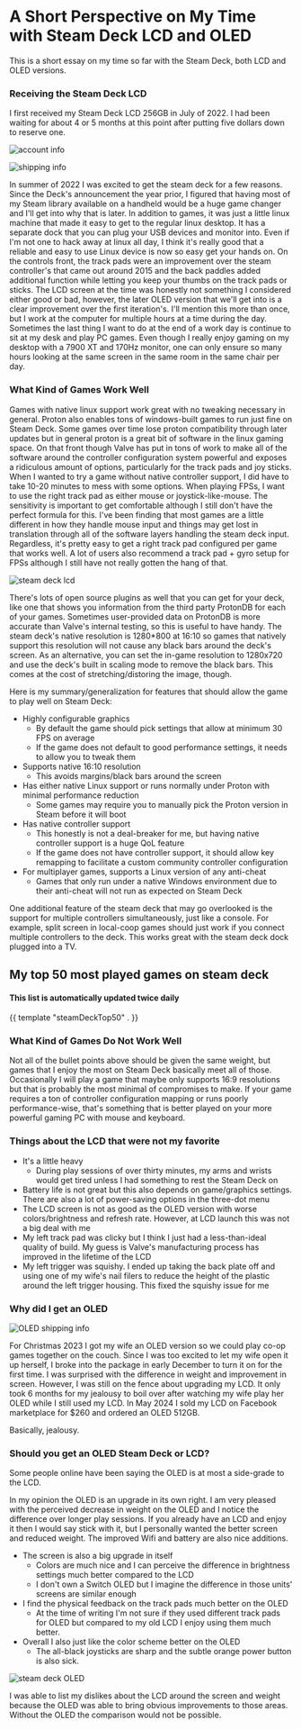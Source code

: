 # A Short Perspective on My Time with Steam Deck LCD and OLED

This is a short essay on my time so far with the Steam Deck, both LCD and OLED versions.

### Receiving the Steam Deck LCD

I first received my Steam Deck LCD 256GB in July of 2022. I had been waiting for about 4 or 5 months at this point after putting five dollars down to reserve one.

![account info](../images/steam_deck/account_info.png "Account Listing")

![shipping info](../images/steam_deck/shipping_info.png "Shipping Info")

In summer of 2022 I was excited to get the steam deck for a few reasons. Since the Deck's announcement the year prior, I figured that having most of my Steam library available on a handheld would be a huge game changer and I'll get into why that is later. In addition to games, it was just a little linux machine that made it easy to get to the regular linux desktop. It has a separate dock that you can plug your USB devices and monitor into. Even if I'm not one to hack away at linux all day, I think it's really good that a reliable and easy to use Linux device is now so easy get your hands on. On the controls front, the track pads were an improvement over the steam controller's that came out around 2015 and the back paddles added additional function while letting you keep your thumbs on the track pads or sticks. The LCD screen at the time was honestly not something I considered either good or bad, however, the later OLED version that we'll get into is a clear improvement over the first iteration's. I'll mention this more than once, but I work at the computer for multiple hours at a time during the day. Sometimes the last thing I want to do at the end of a work day is continue to sit at my desk and play PC games. Even though I really enjoy gaming on my desktop with a 7900 XT and 170Hz monitor, one can only ensure so many hours looking at the same screen in the same room in the same chair per day.

### What Kind of Games Work Well

Games with native linux support work great with no tweaking necessary in general. Proton also enables tons of windows-built games to run just fine on Steam Deck. Some games over time lose proton compatibility through later updates but in general proton is a great bit of software in the linux gaming space. On that front though Valve has put in tons of work to make all of the software around the controller configuration system powerful and exposes a ridiculous amount of options, particularly for the track pads and joy sticks. When I wanted to try a game without native controller support, I did have to take 10-20 minutes to mess with some options. When playing FPSs, I want to use the right track pad as either mouse or joystick-like-mouse. The sensitivity is important to get comfortable although I still don't have the perfect formula for this. I've been finding that most games are a little different in how they handle mouse input and things may get lost in translation through all of the software layers handling the steam deck input. Regardless, it's pretty easy to get a right track pad configured per game that works well. A lot of users also recommend a track pad + gyro setup for FPSs although I still have not really gotten the hang of that.

![steam deck lcd](../images/steam_deck/steam_deck_lcd.jpg "Steam Deck LCD")

There's lots of open source plugins as well that you can get for your deck, like one that shows you information from the third party ProtonDB for each of your games. Sometimes user-provided data on ProtonDB is more accurate than Valve's internal testing, so this is useful to have handy. The steam deck's native resolution is 1280\*800 at 16:10 so games that natively support this resolution will not cause any black bars around the deck's screen. As an alternative, you can set the in-game resolution to 1280x720 and use the deck's built in scaling mode to remove the black bars. This comes at the cost of stretching/distoring the image, though.

Here is my summary/generalization for features that should allow the game to play well on Steam Deck:

- Highly configurable graphics
  - By default the game should pick settings that allow at minimum 30 FPS on average
  - If the game does not default to good performance settings, it needs to allow you to tweak them
- Supports native 16:10 resolution
  - This avoids margins/black bars around the screen
- Has either native Linux support or runs normally under Proton with minimal performance reduction
  - Some games may require you to manually pick the Proton version in Steam before it will boot
- Has native controller support
  - This honestly is not a deal-breaker for me, but having native controller support is a huge QoL feature
  - If the game does not have controller support, it should allow key remapping to facilitate a custom community controller configuration
- For multiplayer games, supports a Linux version of any anti-cheat
  - Games that only run under a native Windows environment due to their anti-cheat will not run as expected on Steam Deck

One additional feature of the steam deck that may go overlooked is the support for multiple controllers simultaneously, just like a console. For example, split screen in local-coop games should just work if you connect multiple controllers to the deck. This works great with the steam deck dock plugged into a TV.

## My top 50 most played games on steam deck

#### This list is automatically updated twice daily

<div>
  {{ template "steamDeckTop50" . }}
</div>

### What Kind of Games Do Not Work Well

Not all of the bullet points above should be given the same weight, but games that I enjoy the most on Steam Deck basically meet all of those. Occasionally I will play a game that maybe only supports 16:9 resolutions but that is probably the most minimal of compromises to make. If your game requires a ton of controller configuration mapping or runs poorly performance-wise, that's something that is better played on your more powerful gaming PC with mouse and keyboard.

### Things about the LCD that were not my favorite

- It's a little heavy
  - During play sessions of over thirty minutes, my arms and wrists would get tired unless I had something to rest the Steam Deck on
- Battery life is not great but this also depends on game/graphics settings. There are also a lot of power-saving options in the three-dot menu
- The LCD screen is not as good as the OLED version with worse colors/brightness and refresh rate. However, at LCD launch this was not a big deal with me
- My left track pad was clicky but I think I just had a less-than-ideal quality of build. My guess is Valve's manufacturing process has improved in the lifetime of the LCD
- My left trigger was squishy. I ended up taking the back plate off and using one of my wife's nail filers to reduce the height of the plastic around the left trigger housing. This fixed the squishy issue for me

### Why did I get an OLED

![OLED shipping info](../images/steam_deck/oled_shipping_info.png "OLED Shipping Info")

For Christmas 2023 I got my wife an OLED version so we could play co-op games together on the couch. Since I was too excited to let my wife open it up herself, I broke into the package in early December to turn it on for the first time. I was surprised with the difference in weight and improvement in screen. However, I was still on the fence about upgrading my LCD. It only took 6 months for my jealousy to boil over after watching my wife play her OLED while I still used my LCD. In May 2024 I sold my LCD on Facebook marketplace for $260 and ordered an OLED 512GB.

Basically, jealousy.

### Should you get an OLED Steam Deck or LCD?

Some people online have been saying the OLED is at most a side-grade to the LCD.

In my opinion the OLED is an upgrade in its own right. I am very pleased with the perceived decrease in weight on the OLED and I notice the difference over longer play sessions. If you already have an LCD and enjoy it then I would say stick with it, but I personally wanted the better screen and reduced weight. The improved Wifi and battery are also nice additions.

- The screen is also a big upgrade in itself
  - Colors are much nice and I can perceive the difference in brightness settings much better compared to the LCD
  - I don't own a Switch OLED but I imagine the difference in those units' screens are similar enough
- I find the physical feedback on the track pads much better on the OLED
  - At the time of writing I'm not sure if they used different track pads for OLED but compared to my old LCD I enjoy using them much better.
- Overall I also just like the color scheme better on the OLED
  - The all-black joysticks are sharp and the subtle orange power button is also sick.

![steam deck OLED](../images/steam_deck/oled.jpg "Steam Deck OLED")

I was able to list my dislikes about the LCD around the screen and weight because the OLED was able to bring obvious improvements to those areas. Without the OLED the comparison would not be possible.

